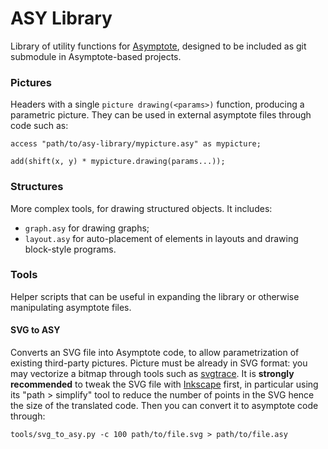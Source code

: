 # ASY Library

Library of utility functions for [Asymptote](https://asymptote.sourceforge.io), designed to be included as git submodule in Asymptote-based projects.

### Pictures

Headers with a single `picture drawing(<params>)` function, producing a parametric picture. They can be used in external asymptote files through code such as:

```
access "path/to/asy-library/mypicture.asy" as mypicture;

add(shift(x, y) * mypicture.drawing(params...));
```

###  Structures

More complex tools, for drawing structured objects. It includes:

- `graph.asy` for drawing graphs;
- `layout.asy` for auto-placement of elements in layouts and drawing block-style programs.

### Tools

Helper scripts that can be useful in expanding the library or otherwise manipulating asymptote files.

#### SVG to ASY

Converts an SVG file into Asymptote code, to allow parametrization of existing third-party pictures. Picture must be already in SVG format: you may vectorize a bitmap through tools such as [svgtrace](https://svgtrace.com/png-to-svg). It is **strongly recommended** to tweak the SVG file with [Inkscape](https://inkscape.org) first, in particular using its "path > simplify" tool to reduce the number of points in the SVG hence the size of the translated code. Then you can convert it to asymptote code through:

```
tools/svg_to_asy.py -c 100 path/to/file.svg > path/to/file.asy
```
